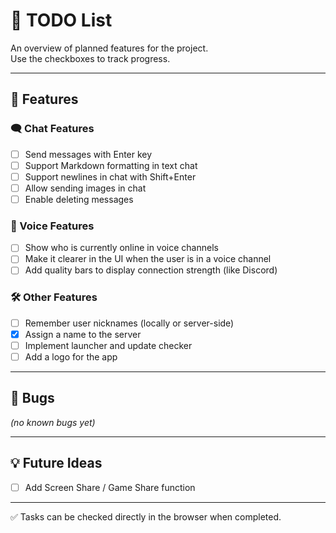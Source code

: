 # 📝 TODO List

An overview of planned features for the project.  
Use the checkboxes to track progress.

---

## 🚀 Features

### 🗨️ Chat Features

- [ ] Send messages with Enter key
- [ ] Support Markdown formatting in text chat
- [ ] Support newlines in chat with Shift+Enter
- [ ] Allow sending images in chat
- [ ] Enable deleting messages

### 🎤 Voice Features

- [ ] Show who is currently online in voice channels
- [ ] Make it clearer in the UI when the user is in a voice channel
- [ ] Add quality bars to display connection strength (like Discord)

### 🛠️ Other Features

- [ ] Remember user nicknames (locally or server-side)
- [x] Assign a name to the server
- [ ] Implement launcher and update checker
- [ ] Add a logo for the app

---

## 🐛 Bugs

_(no known bugs yet)_

---

## 💡 Future Ideas

- [ ] Add Screen Share / Game Share function

---

✅ Tasks can be checked directly in the browser when completed.
